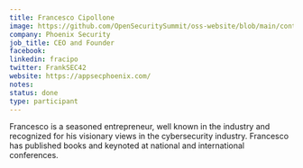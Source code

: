 ```yaml
---
title: Francesco Cipollone
image: https://github.com/OpenSecuritySummit/oss-website/blob/main/content/participant/images/francesco.jpg?raw=true
company: Phoenix Security
job_title: CEO and Founder
facebook:
linkedin: fracipo
twitter: FrankSEC42
website: https://appsecphoenix.com/
notes:
status: done
type: participant
---
```

Francesco is a seasoned entrepreneur, well known in the industry and recognized for his visionary views in the cybersecurity industry. Francesco has published books and keynoted at national and international conferences.
